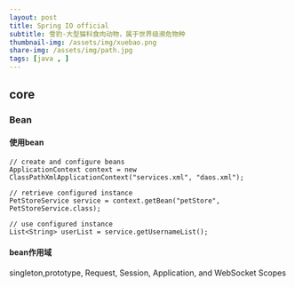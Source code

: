 ```yaml
---
layout: post
title: Spring IO official 
subtitle: 雪豹-大型猫科食肉动物，属于世界级濒危物种
thumbnail-img: /assets/img/xuebao.png
share-img: /assets/img/path.jpg
tags: [java , ]
---
```


## core
### Bean
#### 使用bean
```
// create and configure beans
ApplicationContext context = new ClassPathXmlApplicationContext("services.xml", "daos.xml");

// retrieve configured instance
PetStoreService service = context.getBean("petStore", PetStoreService.class);

// use configured instance
List<String> userList = service.getUsernameList();
```
#### bean作用域
singleton,prototype, Request, Session, Application, and WebSocket Scopes

